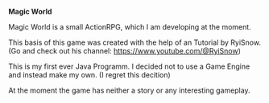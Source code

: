 **Magic World**

Magic World is a small ActionRPG, which I am developing at the moment.

This basis of this game was created with the help of an Tutorial by RyiSnow. (Go and check out his channel: https://www.youtube.com/@RyiSnow)

This is my first ever Java Programm. I decided not to use a Game Engine and instead make my own. (I regret this decition)

At the moment the game has neither a story or any interesting gameplay.
